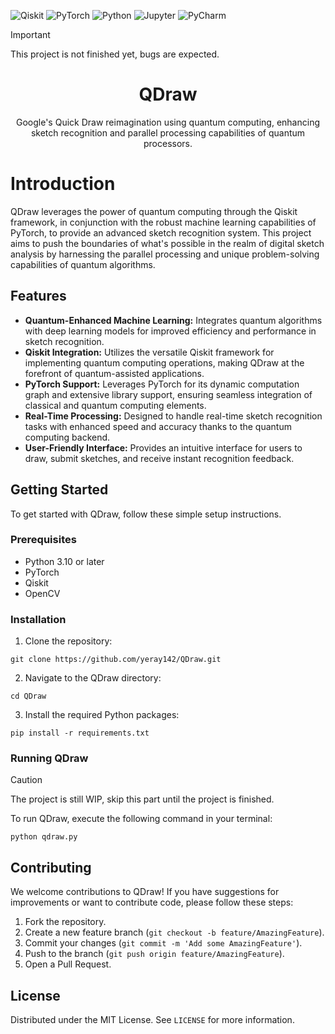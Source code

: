 ![Qiskit](https://img.shields.io/badge/Qiskit-%236929C4.svg?style=for-the-badge&logo=Qiskit&logoColor=white)
![PyTorch](https://img.shields.io/badge/PyTorch-%23EE4C2C.svg?style=for-the-badge&logo=PyTorch&logoColor=white)
![Python](https://img.shields.io/badge/PyThon-3670A0.svg?style=for-the-badge&logo=Python&logoColor=ffdd54)
![Jupyter](https://img.shields.io/badge/Jupyter-%23FA0F00.svg?style=for-the-badge&logo=jupyter&logoColor=white)
![PyCharm](https://img.shields.io/badge/pycharm-143?style=for-the-badge&logo=pycharm&logoColor=black&color=black&labelColor=green)

> [!IMPORTANT]  
> This project is not finished yet, bugs are expected.

<h1 align="center">QDraw</h1>
<p align="center">
    Google's Quick Draw reimagination using quantum computing, enhancing sketch recognition and parallel processing capabilities of quantum processors. 
</p>

# Introduction

QDraw leverages the power of quantum computing through the Qiskit framework, in conjunction with the robust machine learning capabilities of PyTorch, to provide an advanced sketch recognition system. This project aims to push the boundaries of what's possible in the realm of digital sketch analysis by harnessing the parallel processing and unique problem-solving capabilities of quantum algorithms.

## Features

- **Quantum-Enhanced Machine Learning:** Integrates quantum algorithms with deep learning models for improved efficiency and performance in sketch recognition.
- **Qiskit Integration:** Utilizes the versatile Qiskit framework for implementing quantum computing operations, making QDraw at the forefront of quantum-assisted applications.
- **PyTorch Support:** Leverages PyTorch for its dynamic computation graph and extensive library support, ensuring seamless integration of classical and quantum computing elements.
- **Real-Time Processing:** Designed to handle real-time sketch recognition tasks with enhanced speed and accuracy thanks to the quantum computing backend.
- **User-Friendly Interface:** Provides an intuitive interface for users to draw, submit sketches, and receive instant recognition feedback.

## Getting Started

To get started with QDraw, follow these simple setup instructions.

### Prerequisites

- Python 3.10 or later
- PyTorch
- Qiskit
- OpenCV

### Installation

1. Clone the repository:
```
git clone https://github.com/yeray142/QDraw.git
```
2. Navigate to the QDraw directory:
```
cd QDraw
```
3. Install the required Python packages:
```
pip install -r requirements.txt
```

### Running QDraw
> [!CAUTION]
> The project is still WIP, skip this part until the project is finished.

To run QDraw, execute the following command in your terminal:
```
python qdraw.py
```

## Contributing

We welcome contributions to QDraw! If you have suggestions for improvements or want to contribute code, please follow these steps:

1. Fork the repository.
2. Create a new feature branch (`git checkout -b feature/AmazingFeature`).
3. Commit your changes (`git commit -m 'Add some AmazingFeature'`).
4. Push to the branch (`git push origin feature/AmazingFeature`).
5. Open a Pull Request.

## License

Distributed under the MIT License. See `LICENSE` for more information.